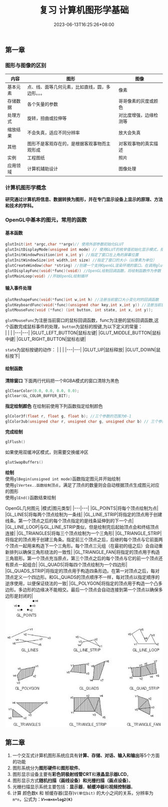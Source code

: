 ﻿---
title: "复习 计算机图形学基础"
date: 2023-06-13T16:25:26+08:00
tags: ["期末复习"]
categories: ["计算机图形学"]
series: []
---

## 第一章
### 图形与图像的区别
|内容|图形|图像|
|---|---|---|
|基本元素|点、线、面等几何元素，比如直线，圆，多边形。。。|像素|
|存储数据|各个矢量的参数|哥哥像素的灰度或颜色|
|处理方式|旋转，扭曲或拉伸等|对比度增强，边缘检测等|
|缩放结果|不会失真，适应不同分辨率|放大会失真|
|其他|图形不是客观存在的，是根据客观事物而主观形成|对客观事物的真实描述|
|实例|工程图纸|照片|
|应用领域|计算机辅助设计|图像处理|


### 计算机图形学概念
**研究通过计算机将信息、数据转换为图形，并在专门显示设备上显示的原理、方法和技术的学科。**

### OpenGL中基本的图元，常用的函数
#### 基本函数
```cpp
glutInit(int *argc,char **argv)// 使用外部参数初始化GLUT
glutInitDisplayMode(unsigned int mode) // 使用GLUT的枚举值初始化显示模式，指定缓冲区模式和颜色格式，使用按位或来同时设置
glutInitWindowPosition(int x,int y) //指定了窗口左上角的屏幕位置
glutInitWindowSize(int width,int size) //指定了窗口的大小（以像素为单位）
glutCreateWindow(char *string) //创建一个支持OpenGL渲染环境的窗口。在调用glutMainLoop()函数之前，这个窗口并没有显示。
glutDisplayFunc(void(*func)(void)) //OpenGL绘制回调函数，将绘制函数作为参数
glutMainLoop(void) //开始OpenGL绘制循环
```

#### 输入事件处理
```cpp
glutReshapeFunc(void(*func)int w,int h) //注册当前窗口大小变化时的回调函数
glutKeyboardFunc(void(*func)(unsigned char key,int x,int y)) //注册当前窗口的键盘回调函数
glutMouseFunc(void (*func) (int button, int state, int x, int y)); 
```
`glutMouseFunc`为注册当前窗口的鼠标回调函数，func为注册的鼠标回调函数,这个函数完成鼠标事件的处理，`button`为鼠标的按键,为以下定义的常量：  
| | |
|---|---|
|GLUT_LEFT_BUTTON|鼠标左键|
|GLUT_MIDDLE_BUTTON|鼠标中键|
|GLUT_RIGHT_BUTTON|鼠标右键|

`state`为鼠标按键的动作：
| | |
|---|---|
|GLUT_UP|鼠标释放|
|GLUT_DOWN|鼠标按下|

#### 绘制函数
**清除窗口**
下面两行代码把一个RGBA模式的窗口清除为黑色
```cpp
glClearColor(0.0, 0.0, 0.0, 0.0);
glClear(GL_COLOR_BUFFER_BIT);
```

**指定绘制颜色**
在绘制前使用下列函数指定绘制颜色
```cpp
glColor3f(float r, float g, float b); //三个参数的范围为0-1
glColor3ub(unsigned char r, unsigned char g, unsigned char b) // 三个参数的范围为0-255
```

**完成绘制**
```cpp
glFlush()
```
如果使用双缓冲区模式，则需要交换缓冲区
```cpp
glutSwapBuffers()
```

**绘制**  
使用`glBegin(unsigned int mode)`函数指定图元并开始绘制  
使用`glVertex..函数绘制顶点`，满足了顶点的数量则会自动根据顶点生成图元对应的图形  
使用`glEnd()`函数结束绘制

OpenGL几何图元
|模式|图元类型|
|---|---|
|GL_POINTS|将每个顶点绘制为点|
|GL_LINES|将每两个顶点绘制为一条线|
|GL_LINE_STRIP|将指定的顶点用于创建线条。第一个顶点之后的每个顶点指定的是线条延伸到的下一个点|
|GL_LINE_LOOP|与GL_LINE_STRIP类似，但是绘制完后起始顶点会和终结顶点连接|
|GL_TRIANGLES|将每三个顶点绘制为一个三角形|
|GL_TRIANGLE_STRIP|将指定的顶点用于创建三角条。指定前三个顶点之后，后继的每个顶点与它前面两个顶点一起用来构造下一个三角形。每个顶点三元组（在最初的组之后）会自动重新排列以确保三角形绕法的一致性|
|GL_TRIANGLE_FAN|将指定的顶点用于构造三角扇形。第一个顶点充当原点，第三个顶点之后的每个顶点与它的前一个顶点还有原点一起组合|
|GL_QUADS|将每四个顶点绘制为一个四边形|
|GL_QUADS_STRIP|将指定的顶点用于构造四条形边。在第一对顶点之后，每对顶点定义一个四边形。和GL_QUADS的顶点顺序不一样，每对顶点以指定顺序的逆序使用，以便保证绕法的一致|
|GL_POLYGON|将指定的顶点用于构造一个凸多边形。多边形的边缘决不能相交。最后一个顶点会自动连接到第一个顶点以确保多边形是封闭的|
![图元](./%E5%9B%BE%E7%89%871.png "图元示例")


## 第二章


1. 一个交互式计算机图形系统应具有**计算、存储、对话、输入和输出**等5个方面的功能
2. 图形系统分为**图形硬件**和**图形软件**。
3. 图形显示设备主要有**彩色阴极射线管CRT**和**液晶显示器LCD**。
4. 图形显示方式**随机扫描（画线设备）**和**光栅扫描（画点设备）**。
5. 光栅扫描显示系统主要包括：**显示器**，**帧缓冲器**和**视频控制器**。
6. 计算 颜色数`K` 和 帧缓存器(显存)`V(单位bit)` 的大小之间的关系，分辨率为`m*n`，公式为：**`𝑉>=m×n×log2(K)`**


